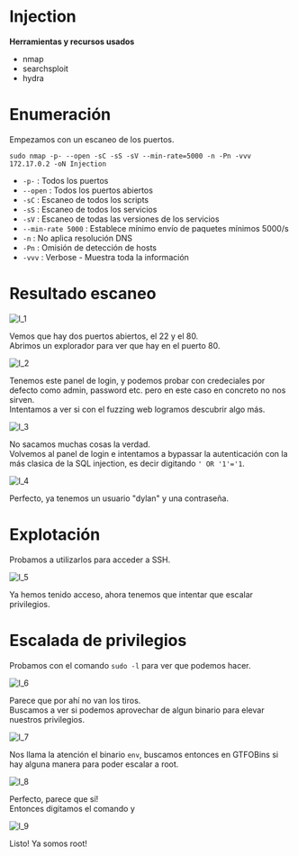 # Injection
**Herramientas y recursos usados**
- nmap
- searchsploit
- hydra

# Enumeración

Empezamos con un escaneo de los puertos.

`sudo nmap -p- --open -sC -sS -sV --min-rate=5000 -n -Pn -vvv 172.17.0.2 -oN Injection`

- `-p-` : Todos los puertos
- `--open` : Todos los puertos abiertos
- `-sC` : Escaneo de todos los scripts
- `-sS` : Escaneo de todos los servicios
- `-sV` : Escaneo de todas las versiones de los servicios
- `--min-rate 5000` : Establece mínimo envío de paquetes mínimos 5000/s
- `-n` : No aplica resolución DNS
- `-Pn` : Omisión de detección de hosts
- `-vvv` : Verbose - Muestra toda la información

# Resultado escaneo
![I_1](https://github.com/giustiand/DockerLabs-Writeups/blob/main/MuyF%C3%A1cil/.images/Injection/I_1.jpg)   

Vemos que hay dos puertos abiertos, el 22 y el 80.  
Abrimos un explorador para ver que hay en el puerto 80.  

![I_2](https://github.com/giustiand/DockerLabs-Writeups/blob/main/MuyF%C3%A1cil/.images/Injection/I_2.jpg)  

Tenemos este panel de login, y podemos probar con credeciales por defecto como admin, password etc. pero en este caso en concreto no nos sirven.  
Intentamos a ver si con el fuzzing web logramos descubrir algo más.  

![I_3](https://github.com/giustiand/DockerLabs-Writeups/blob/main/MuyF%C3%A1cil/.images/Injection/I_3.jpg)  

No sacamos muchas cosas la verdad.  
Volvemos al panel de login e intentamos a bypassar la autenticación con la más clasica de la SQL injection, es decir digitando `' OR '1'='1`.  

![I_4](https://github.com/giustiand/DockerLabs-Writeups/blob/main/MuyF%C3%A1cil/.images/Injection/I_4.jpg)  

Perfecto, ya tenemos un usuario "dylan" y una contraseña.  

# Explotación
Probamos a utilizarlos para acceder a SSH.  

![I_5](https://github.com/giustiand/DockerLabs-Writeups/blob/main/MuyF%C3%A1cil/.images/Injection/I_5.jpg)  

Ya hemos tenido acceso, ahora tenemos que intentar que escalar privilegios.  

# Escalada de privilegios
Probamos con el comando `sudo -l` para ver que podemos hacer.  
 
![I_6](https://github.com/giustiand/DockerLabs-Writeups/blob/main/MuyF%C3%A1cil/.images/Injection/I_6.jpg)   

Parece que por ahí no van los tiros.  
Buscamos a ver si podemos aprovechar de algun binario para elevar nuestros privilegios.

![I_7](https://github.com/giustiand/DockerLabs-Writeups/blob/main/MuyF%C3%A1cil/.images/Injection/I_7.jpg)  

Nos llama la atención el binario `env`, buscamos entonces en GTFOBins si hay alguna manera para poder escalar a root.  

![I_8](https://github.com/giustiand/DockerLabs-Writeups/blob/main/MuyF%C3%A1cil/.images/Injection/I_8.jpg)   

Perfecto, parece que sí!  
Entonces digitamos el comando y  

![I_9](https://github.com/giustiand/DockerLabs-Writeups/blob/main/MuyF%C3%A1cil/.images/Injection/I_9.jpg)   

Listo! Ya somos root!








